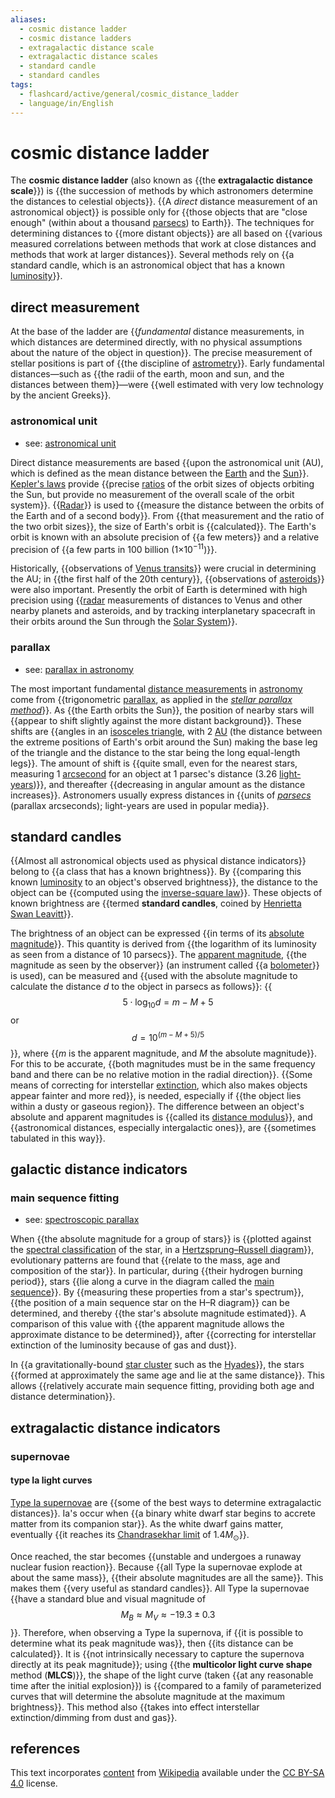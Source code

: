 ```yaml
---
aliases:
  - cosmic distance ladder
  - cosmic distance ladders
  - extragalactic distance scale
  - extragalactic distance scales
  - standard candle
  - standard candles
tags:
  - flashcard/active/general/cosmic_distance_ladder
  - language/in/English
---
```


# cosmic distance ladder

The __cosmic distance ladder__ (also known as {{the __extragalactic distance scale__}}) is {{the succession of methods by which astronomers determine the distances to celestial objects}}. {{A _direct_ distance measurement of an astronomical object}} is possible only for {{those objects that are "close enough" (within about a thousand [parsecs](parsec.md)) to Earth}}. The techniques for determining distances to {{more distant objects}} are all based on {{various measured correlations between methods that work at close distances and methods that work at larger distances}}. Several methods rely on {{a standard candle, which is an astronomical object that has a known [luminosity](luminosity.md)}}. <!--SR:!2024-11-03,69,310!2024-12-19,88,270!2024-10-30,65,310!2025-01-25,125,290!2025-03-02,156,310!2025-01-11,95,250!2025-02-18,145,290-->

## direct measurement

At the base of the ladder are {{_fundamental_ distance measurements, in which distances are determined directly, with no physical assumptions about the nature of the object in question}}. The precise measurement of stellar positions is part of {{the discipline of [astrometry](astrometry.md)}}. Early fundamental distances—such as {{the radii of the earth, moon and sun, and the distances between them}}—were {{well estimated with very low technology by the ancient Greeks}}. <!--SR:!2024-11-04,70,310!2024-10-25,63,310!2025-04-26,189,310!2025-05-02,199,310-->

### astronomical unit

- see: [astronomical unit](astronomical%20unit.md)

Direct distance measurements are based {{upon the astronomical unit (AU), which is defined as the mean distance between the [Earth](Earth.md) and the [Sun](Sun.md)}}. [Kepler's laws](Kepler's%20laws%20of%20planetary%20motion.md) provide {{precise [ratios](ratio.md) of the orbit sizes of objects orbiting the Sun, but provide no measurement of the overall scale of the orbit system}}. {{[Radar](radar.md)}} is used to {{measure the distance between the orbits of the Earth and of a second body}}. From {{that measurement and the ratio of the two orbit sizes}}, the size of Earth's orbit is {{calculated}}. The Earth's orbit is known with an absolute precision of {{a few meters}} and a relative precision of {{a few parts in 100 billion (1×10<sup>−11</sup>)}}. <!--SR:!2024-11-05,71,310!2025-03-05,148,290!2024-10-25,62,310!2024-11-21,72,270!2025-02-24,137,290!2025-01-27,131,310!2024-10-21,59,310!2025-02-04,125,290-->

Historically, {{observations of [Venus transits](Transit%20of%20Venus.md#scientific%20interest%20in%20transits)}} were crucial in determining the AU; in {{the first half of the 20th century}}, {{observations of [asteroids](asteroid.md)}} were also important. Presently the orbit of Earth is determined with high precision using {{[radar](radar.md) measurements of distances to Venus and other nearby planets and asteroids, and by tracking interplanetary spacecraft in their orbits around the Sun through the [Solar System](Solar%20System.md)}}. <!--SR:!2025-04-12,184,310!2025-01-17,124,290!2025-02-18,144,310!2024-10-24,57,270-->

### parallax

- see: [parallax in astronomy](parallax%20in%20astronomy.md)

The most important fundamental [distance measurements](length%20measurement.md) in [astronomy](astronomy.md) come from {{trigonometric [parallax](parallax.md), as applied in the _[stellar parallax method](stellar%20parallax.md#method)_}}. As {{the Earth orbits the Sun}}, the position of nearby stars will {{appear to shift slightly against the more distant background}}. These shifts are {{angles in an [isosceles triangle](isosceles%20triangle.md), with 2 [AU](astronomical%20unit.md) (the distance between the extreme positions of Earth's orbit around the Sun) making the base leg of the triangle and the distance to the star being the long equal-length legs}}. The amount of shift is {{quite small, even for the nearest stars, measuring 1 [arcsecond](minute%20and%20second%20of%20arc.md) for an object at 1 parsec's distance (3.26 [light-years](light-year.md))}}, and thereafter {{decreasing in angular amount as the distance increases}}. Astronomers usually express distances in {{units of _[parsecs](parsec.md)_ (parallax arcseconds); light-years are used in popular media}}. <!--SR:!2025-03-25,173,310!2024-11-02,68,310!2025-06-09,236,330!2025-05-22,219,330!2025-04-02,169,310!2025-02-11,126,290!2025-06-30,253,330-->

## standard candles

{{Almost all astronomical objects used as physical distance indicators}} belong to {{a class that has a known brightness}}. By {{comparing this known [luminosity](luminosity.md) to an object's observed brightness}}, the distance to the object can be {{computed using the [inverse-square law](inverse-square%20law.md)}}. These objects of known brightness are {{termed __standard candles__, coined by [Henrietta Swan Leavitt](Henrietta%20Swan%20Leavitt.md)}}. <!--SR:!2025-04-16,188,310!2025-02-28,143,290!2025-01-06,112,290!2024-10-27,64,310!2024-11-26,82,290-->

The brightness of an object can be expressed {{in terms of its [absolute magnitude](absolute%20magnitude.md)}}. This quantity is derived from {{the logarithm of its luminosity as seen from a distance of 10 parsecs}}. The [apparent magnitude](apparent%20magnitude.md), {{the magnitude as seen by the observer}} (an instrument called {{a [bolometer](bolometer.md)}} is used), can be measured and {{used with the absolute magnitude to calculate the distance _d_ to the object in parsecs as follows}}: {{$$5 \cdot \log_{10} d = m − M + 5$$ or $$d = 10^{(m − M + 5) / 5}$$}}, where {{_m_ is the apparent magnitude, and _M_ the absolute magnitude}}. For this to be accurate, {{both magnitudes must be in the same frequency band and there can be no relative motion in the radial direction}}. {{Some means of correcting for interstellar [extinction](extinction%20(astronomy).md), which also makes objects appear fainter and more red}}, is needed, especially if {{the object lies within a dusty or gaseous region}}. The difference between an object's absolute and apparent magnitudes is {{called its [distance modulus](distance%20modulus.md)}}, and {{astronomical distances, especially intergalactic ones}}, are {{sometimes tabulated in this way}}. <!--SR:!2024-12-07,82,270!2025-02-22,137,290!2024-10-21,60,310!2024-10-21,59,310!2025-01-30,130,290!2025-03-12,163,310!2024-11-05,71,310!2024-10-23,35,250!2025-02-19,148,310!2024-11-08,67,270!2024-10-26,64,310!2024-12-09,83,270!2024-12-16,85,270-->

## galactic distance indicators

### main sequence fitting

- see: [spectroscopic parallax](spectroscopic%20parallax.md)

When {{the absolute magnitude for a group of stars}} is {{plotted against the [spectral classification](stellar%20classification.md) of the star, in a [Hertzsprung–Russell diagram](Hertzsprung–Russell%20diagram.md)}}, evolutionary patterns are found that {{relate to the mass, age and composition of the star}}. In particular, during {{their hydrogen burning period}}, stars {{lie along a curve in the diagram called the [main sequence](main%20sequence.md)}}. By {{measuring these properties from a star's spectrum}}, {{the position of a main sequence star on the H–R diagram}} can be determined, and thereby {{the star's absolute magnitude estimated}}. A comparison of this value with {{the apparent magnitude allows the approximate distance to be determined}}, after {{correcting for interstellar extinction of the luminosity because of gas and dust}}. <!--SR:!2024-11-19,81,335!2025-04-07,171,315!2024-11-15,77,335!2025-02-19,134,315!2025-03-09,150,315!2024-11-08,72,335!2025-03-30,162,315!2025-06-11,234,335!2025-01-19,119,315!2024-10-21,56,315-->

In {{a gravitationally-bound [star cluster](star%20cluster.md) such as the [Hyades](hyades%20(star%20cluster).md)}}, the stars {{formed at approximately the same age and lie at the same distance}}. This allows {{relatively accurate main sequence fitting, providing both age and distance determination}}. <!--SR:!2024-11-10,73,335!2024-10-24,55,315!2025-01-07,103,295-->

## extragalactic distance indicators

### supernovae

#### type Ia light curves

[Type Ia supernovae](Type%20Ia%20supernova.md) are {{some of the best ways to determine extragalactic distances}}. Ia's occur when {{a binary white dwarf star begins to accrete matter from its companion star}}. As the white dwarf gains matter, eventually {{it reaches its [Chandrasekhar limit](Chandrasekhar%20limit.md) of $1.4M_{\odot }$}}. <!--SR:!2025-06-26,249,335!2025-02-05,134,315!2024-11-09,72,335-->

Once reached, the star becomes {{unstable and undergoes a runaway nuclear fusion reaction}}. Because {{all Type Ia supernovae explode at about the same mass}}, {{their absolute magnitudes are all the same}}. This makes them {{very useful as standard candles}}. All Type Ia supernovae {{have a standard blue and visual magnitude of $$M_{B}\approx M_{V}\approx -19.3\pm 0.3$$}}. Therefore, when observing a Type Ia supernova, if {{it is possible to determine what its peak magnitude was}}, then {{its distance can be calculated}}. It is {{not intrinsically necessary to capture the supernova directly at its peak magnitude}}; using {{the __multicolor light curve shape__ method (__MLCS__)}}, the shape of the light curve (taken {{at any reasonable time after the initial explosion}}) is {{compared to a family of parameterized curves that will determine the absolute magnitude at the maximum brightness}}. This method also {{takes into effect interstellar extinction/dimming from dust and gas}}. <!--SR:!2025-02-12,133,315!2025-05-28,223,335!2025-02-26,141,315!2024-10-26,57,315!2025-01-06,110,315!2025-04-17,191,335!2024-11-01,65,335!2024-11-15,77,335!2025-01-30,114,295!2025-04-24,198,335!2024-12-22,90,295!2025-03-03,146,315-->

## references

This text incorporates [content](https://en.wikipedia.org/wiki/cosmic_distance_ladder) from [Wikipedia](Wikipedia.md) available under the [CC BY-SA 4.0](https://creativecommons.org/licenses/by-sa/4.0/) license.
